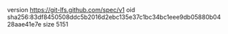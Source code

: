 version https://git-lfs.github.com/spec/v1
oid sha256:83df8450508ddc5b2016d2ebc135e37c1bc34bc1eee9db05880b0428aae41e7e
size 5151
